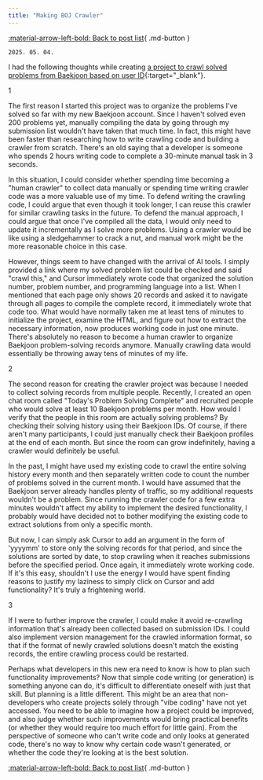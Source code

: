 ```yaml
---
title: "Making BOJ Crawler"
---
```


[:material-arrow-left-bold: Back to post list](../index.md){ .md-button }

`2025. 05. 04.`

I had the following thoughts while creating [a project to crawl solved problems from Baekjoon based on user ID](https://github.com/haklee/boj-i-solved){:target="\_blank"}.

1

The first reason I started this project was to organize the problems I've solved so far with my new Baekjoon account. Since I haven't solved even 200 problems yet, manually compiling the data by going through my submission list wouldn't have taken that much time. In fact, this might have been faster than researching how to write crawling code and building a crawler from scratch. There's an old saying that a developer is someone who spends 2 hours writing code to complete a 30-minute manual task in 3 seconds.

In this situation, I could consider whether spending time becoming a "human crawler" to collect data manually or spending time writing crawler code was a more valuable use of my time. To defend writing the crawling code, I could argue that even though it took longer, I can reuse this crawler for similar crawling tasks in the future. To defend the manual approach, I could argue that once I've compiled all the data, I would only need to update it incrementally as I solve more problems. Using a crawler would be like using a sledgehammer to crack a nut, and manual work might be the more reasonable choice in this case.

However, things seem to have changed with the arrival of AI tools. I simply provided a link where my solved problem list could be checked and said "crawl this," and Cursor immediately wrote code that organized the solution number, problem number, and programming language into a list. When I mentioned that each page only shows 20 records and asked it to navigate through all pages to compile the complete record, it immediately wrote that code too. What would have normally taken me at least tens of minutes to initialize the project, examine the HTML, and figure out how to extract the necessary information, now produces working code in just one minute. There's absolutely no reason to become a human crawler to organize Baekjoon problem-solving records anymore. Manually crawling data would essentially be throwing away tens of minutes of my life.

2

The second reason for creating the crawler project was because I needed to collect solving records from multiple people. Recently, I created an open chat room called "Today's Problem Solving Complete" and recruited people who would solve at least 10 Baekjoon problems per month. How would I verify that the people in this room are actually solving problems? By checking their solving history using their Baekjoon IDs. Of course, if there aren't many participants, I could just manually check their Baekjoon profiles at the end of each month. But since the room can grow indefinitely, having a crawler would definitely be useful.

In the past, I might have used my existing code to crawl the entire solving history every month and then separately written code to count the number of problems solved in the current month. I would have assumed that the Baekjoon server already handles plenty of traffic, so my additional requests wouldn't be a problem. Since running the crawler code for a few extra minutes wouldn't affect my ability to implement the desired functionality, I probably would have decided not to bother modifying the existing code to extract solutions from only a specific month.

But now, I can simply ask Cursor to add an argument in the form of 'yyyymm' to store only the solving records for that period, and since the solutions are sorted by date, to stop crawling when it reaches submissions before the specified period. Once again, it immediately wrote working code. If it's this easy, shouldn't I use the energy I would have spent finding reasons to justify my laziness to simply click on Cursor and add functionality? It's truly a frightening world.

3

If I were to further improve the crawler, I could make it avoid re-crawling information that's already been collected based on submission IDs. I could also implement version management for the crawled information format, so that if the format of newly crawled solutions doesn't match the existing records, the entire crawling process could be restarted.

Perhaps what developers in this new era need to know is how to plan such functionality improvements? Now that simple code writing (or generation) is something anyone can do, it's difficult to differentiate oneself with just that skill. But planning is a little different. This might be an area that non-developers who create projects solely through "vibe coding" have not yet accessed. You need to be able to imagine how a project could be improved, and also judge whether such improvements would bring practical benefits (or whether they would require too much effort for little gain). From the perspective of someone who can't write code and only looks at generated code, there's no way to know why certain code wasn't generated, or whether the code they're looking at is the best solution.

[:material-arrow-left-bold: Back to post list](../index.md){ .md-button }
